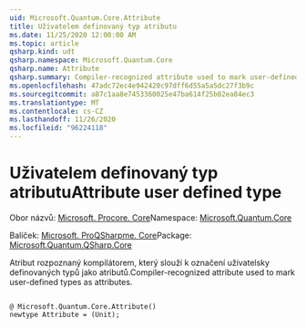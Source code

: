 ```yaml
---
uid: Microsoft.Quantum.Core.Attribute
title: Uživatelem definovaný typ atributu
ms.date: 11/25/2020 12:00:00 AM
ms.topic: article
qsharp.kind: udt
qsharp.namespace: Microsoft.Quantum.Core
qsharp.name: Attribute
qsharp.summary: Compiler-recognized attribute used to mark user-defined types as attributes.
ms.openlocfilehash: 47adc72ec4e942420c97dff6d55a5a5dc27f3b9c
ms.sourcegitcommit: a87c1aa8e7453360025e47ba614f25b02ea84ec3
ms.translationtype: MT
ms.contentlocale: cs-CZ
ms.lasthandoff: 11/26/2020
ms.locfileid: "96224118"
---
```

# <a name="attribute-user-defined-type"></a><span data-ttu-id="53cb3-102">Uživatelem definovaný typ atributu</span><span class="sxs-lookup"><span data-stu-id="53cb3-102">Attribute user defined type</span></span>

<span data-ttu-id="53cb3-103">Obor názvů: [Microsoft. Procore. Core](xref:Microsoft.Quantum.Core)</span><span class="sxs-lookup"><span data-stu-id="53cb3-103">Namespace: [Microsoft.Quantum.Core](xref:Microsoft.Quantum.Core)</span></span>

<span data-ttu-id="53cb3-104">Balíček: [Microsoft. ProQSharpme. Core](https://nuget.org/packages/Microsoft.Quantum.QSharp.Core)</span><span class="sxs-lookup"><span data-stu-id="53cb3-104">Package: [Microsoft.Quantum.QSharp.Core](https://nuget.org/packages/Microsoft.Quantum.QSharp.Core)</span></span>


<span data-ttu-id="53cb3-105">Atribut rozpoznaný kompilátorem, který slouží k označení uživatelsky definovaných typů jako atributů.</span><span class="sxs-lookup"><span data-stu-id="53cb3-105">Compiler-recognized attribute used to mark user-defined types as attributes.</span></span>

```qsharp

@ Microsoft.Quantum.Core.Attribute()
newtype Attribute = (Unit);
```

